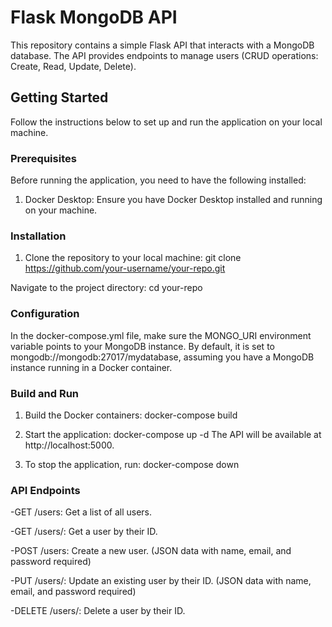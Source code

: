 # Flask MongoDB API

This repository contains a simple Flask API that interacts with a MongoDB database. The API provides endpoints to manage users (CRUD operations: Create, Read, Update, Delete).

## Getting Started

Follow the instructions below to set up and run the application on your local machine.

### Prerequisites

Before running the application, you need to have the following installed:

1. Docker Desktop: Ensure you have Docker Desktop installed and running on your machine.

### Installation

1. Clone the repository to your local machine:
   git clone https://github.com/your-username/your-repo.git
   
Navigate to the project directory:
cd your-repo


### Configuration
In the docker-compose.yml file, make sure the MONGO_URI environment variable points to your MongoDB instance. By default, it is set to mongodb://mongodb:27017/mydatabase, assuming you have a MongoDB instance running in a Docker container.
### Build and Run
1. Build the Docker containers:
docker-compose build
2. Start the application:
docker-compose up -d
The API will be available at http://localhost:5000.

3. To stop the application, run:
docker-compose down

### API Endpoints
-GET /users: Get a list of all users.

-GET /users/<id>: Get a user by their ID.

-POST /users: Create a new user. (JSON data with name, email, and password required)

-PUT /users/<id>: Update an existing user by their ID. (JSON data with name, email, and password required)

-DELETE /users/<id>: Delete a user by their ID.

